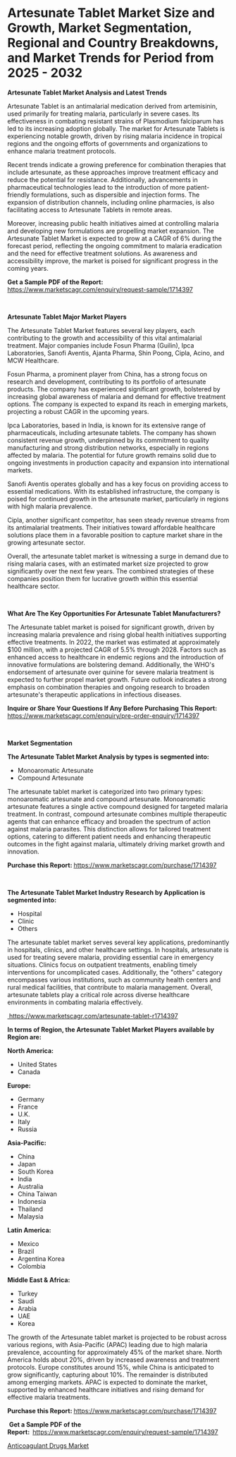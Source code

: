 <p><h1>Artesunate Tablet Market Size and Growth, Market Segmentation, Regional and Country Breakdowns, and Market Trends for Period from 2025 -  2032</h1></p><p><strong>Artesunate Tablet Market Analysis and Latest Trends</strong></p>
<p><p>Artesunate Tablet is an antimalarial medication derived from artemisinin, used primarily for treating malaria, particularly in severe cases. Its effectiveness in combating resistant strains of Plasmodium falciparum has led to its increasing adoption globally. The market for Artesunate Tablets is experiencing notable growth, driven by rising malaria incidence in tropical regions and the ongoing efforts of governments and organizations to enhance malaria treatment protocols. </p><p>Recent trends indicate a growing preference for combination therapies that include artesunate, as these approaches improve treatment efficacy and reduce the potential for resistance. Additionally, advancements in pharmaceutical technologies lead to the introduction of more patient-friendly formulations, such as dispersible and injection forms. The expansion of distribution channels, including online pharmacies, is also facilitating access to Artesunate Tablets in remote areas.</p><p>Moreover, increasing public health initiatives aimed at controlling malaria and developing new formulations are propelling market expansion. The Artesunate Tablet Market is expected to grow at a CAGR of 6% during the forecast period, reflecting the ongoing commitment to malaria eradication and the need for effective treatment solutions. As awareness and accessibility improve, the market is poised for significant progress in the coming years.</p></p>
<p><strong>Get a Sample PDF of the Report:&nbsp;</strong> <a href="https://www.marketscagr.com/enquiry/request-sample/1714397?utm_campaign=2106&utm_medium=2&utm_source=Github&utm_content=ia&utm_term=08032025&utm_id=artesunate-tablet">https://www.marketscagr.com/enquiry/request-sample/1714397</a></p>
<p>&nbsp;</p>
<p><strong>Artesunate Tablet Major Market Players</strong></p>
<p><p>The Artesunate Tablet Market features several key players, each contributing to the growth and accessibility of this vital antimalarial treatment. Major companies include Fosun Pharma (Guilin), Ipca Laboratories, Sanofi Aventis, Ajanta Pharma, Shin Poong, Cipla, Acino, and MCW Healthcare. </p><p>Fosun Pharma, a prominent player from China, has a strong focus on research and development, contributing to its portfolio of artesunate products. The company has experienced significant growth, bolstered by increasing global awareness of malaria and demand for effective treatment options. The company is expected to expand its reach in emerging markets, projecting a robust CAGR in the upcoming years.</p><p>Ipca Laboratories, based in India, is known for its extensive range of pharmaceuticals, including artesunate tablets. The company has shown consistent revenue growth, underpinned by its commitment to quality manufacturing and strong distribution networks, especially in regions affected by malaria. The potential for future growth remains solid due to ongoing investments in production capacity and expansion into international markets.</p><p>Sanofi Aventis operates globally and has a key focus on providing access to essential medications. With its established infrastructure, the company is poised for continued growth in the artesunate market, particularly in regions with high malaria prevalence. </p><p>Cipla, another significant competitor, has seen steady revenue streams from its antimalarial treatments. Their initiatives toward affordable healthcare solutions place them in a favorable position to capture market share in the growing artesunate sector.</p><p>Overall, the artesunate tablet market is witnessing a surge in demand due to rising malaria cases, with an estimated market size projected to grow significantly over the next few years. The combined strategies of these companies position them for lucrative growth within this essential healthcare sector.</p></p>
<p>&nbsp;</p>
<p><strong>What Are The Key Opportunities For Artesunate Tablet Manufacturers?</strong></p>
<p><p>The Artesunate tablet market is poised for significant growth, driven by increasing malaria prevalence and rising global health initiatives supporting effective treatments. In 2022, the market was estimated at approximately $100 million, with a projected CAGR of 5.5% through 2028. Factors such as enhanced access to healthcare in endemic regions and the introduction of innovative formulations are bolstering demand. Additionally, the WHO's endorsement of artesunate over quinine for severe malaria treatment is expected to further propel market growth. Future outlook indicates a strong emphasis on combination therapies and ongoing research to broaden artesunate's therapeutic applications in infectious diseases.</p></p>
<p><strong>Inquire or Share Your Questions If Any Before Purchasing This Report:</strong> <a href="https://www.marketscagr.com/enquiry/pre-order-enquiry/1714397?utm_campaign=2106&utm_medium=2&utm_source=Github&utm_content=ia&utm_term=08032025&utm_id=artesunate-tablet">https://www.marketscagr.com/enquiry/pre-order-enquiry/1714397</a></p>
<p>&nbsp;</p>
<p><strong>Market Segmentation</strong></p>
<p><strong>The Artesunate Tablet Market Analysis by types is segmented into:</strong></p>
<p><ul><li>Monoaromatic Artesunate</li><li>Compound Artesunate</li></ul></p>
<p><p>The artesunate tablet market is categorized into two primary types: monoaromatic artesunate and compound artesunate. Monoaromatic artesunate features a single active compound designed for targeted malaria treatment. In contrast, compound artesunate combines multiple therapeutic agents that can enhance efficacy and broaden the spectrum of action against malaria parasites. This distinction allows for tailored treatment options, catering to different patient needs and enhancing therapeutic outcomes in the fight against malaria, ultimately driving market growth and innovation.</p></p>
<p><strong>Purchase this Report:&nbsp;</strong><a href="https://www.marketscagr.com/purchase/1714397?utm_campaign=2106&utm_medium=2&utm_source=Github&utm_content=ia&utm_term=08032025&utm_id=artesunate-tablet">https://www.marketscagr.com/purchase/1714397</a></p>
<p>&nbsp;</p>
<p><strong>The Artesunate Tablet Market Industry Research by Application is segmented into:</strong></p>
<p><ul><li>Hospital</li><li>Clinic</li><li>Others</li></ul></p>
<p><p>The artesunate tablet market serves several key applications, predominantly in hospitals, clinics, and other healthcare settings. In hospitals, artesunate is used for treating severe malaria, providing essential care in emergency situations. Clinics focus on outpatient treatments, enabling timely interventions for uncomplicated cases. Additionally, the "others" category encompasses various institutions, such as community health centers and rural medical facilities, that contribute to malaria management. Overall, artesunate tablets play a critical role across diverse healthcare environments in combating malaria effectively.</p></p>
<p><a href="https://www.marketscagr.com/artesunate-tablet-r1714397?utm_campaign=2106&utm_medium=2&utm_source=Github&utm_content=ia&utm_term=08032025&utm_id=artesunate-tablet">&nbsp;https://www.marketscagr.com/artesunate-tablet-r1714397</a></p>
<p><strong>In terms of Region, the Artesunate Tablet Market Players available by Region are:</strong></p>
<p>
    <p> <strong> North America: </strong>
        <ul>
            <li>United States</li>
            <li>Canada</li>
        </ul>
        </p> 
    <p> <strong> Europe: </strong>
        <ul>
            <li>Germany</li>
            <li>France</li>
            <li>U.K.</li>
            <li>Italy</li>
            <li>Russia</li>
        </ul>
        </p> 
    <p> <strong> Asia-Pacific: </strong>
        <ul>
            <li>China</li>
            <li>Japan</li>
            <li>South Korea</li>
            <li>India</li>
            <li>Australia</li>
            <li>China Taiwan</li>
            <li>Indonesia</li>
            <li>Thailand</li>
            <li>Malaysia</li>
        </ul>
        </p> 
    <p> <strong> Latin America: </strong>
        <ul>
            <li>Mexico</li>
            <li>Brazil</li>
            <li>Argentina Korea</li>
            <li>Colombia</li>
        </ul>
        </p> 
    <p> <strong> Middle East & Africa: </strong>
        <ul>
            <li>Turkey</li>
            <li>Saudi</li>
            <li>Arabia</li>
            <li>UAE</li>
            <li>Korea</li>
        </ul>
    </p>
    </p>
<p><p>The growth of the Artesunate tablet market is projected to be robust across various regions, with Asia-Pacific (APAC) leading due to high malaria prevalence, accounting for approximately 45% of the market share. North America holds about 20%, driven by increased awareness and treatment protocols. Europe constitutes around 15%, while China is anticipated to grow significantly, capturing about 10%. The remainder is distributed among emerging markets. APAC is expected to dominate the market, supported by enhanced healthcare initiatives and rising demand for effective malaria treatments.</p></p>
<p><strong>Purchase this Report: </strong><a href="https://www.marketscagr.com/purchase/1714397?utm_campaign=2106&utm_medium=2&utm_source=Github&utm_content=ia&utm_term=08032025&utm_id=artesunate-tablet">https://www.marketscagr.com/purchase/1714397</a></p>
<p>&nbsp;<strong>Get a Sample PDF of the Report:&nbsp;&nbsp;</strong><a href="https://www.marketscagr.com/enquiry/request-sample/1714397?utm_campaign=2106&utm_medium=2&utm_source=Github&utm_content=ia&utm_term=08032025&utm_id=artesunate-tablet">https://www.marketscagr.com/enquiry/request-sample/1714397</a></p>
<p><strong></strong></p>
<p><p><a href="https://github.com/YashRP12/Market-Research-Report-List-7/blob/main/anticoagulant-drugs-market.md?utm_campaign=2106&utm_medium=2&utm_source=Github&utm_content=ia&utm_term=08032025&utm_id=artesunate-tablet">Anticoagulant Drugs Market</a></p></p>